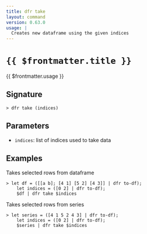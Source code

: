 ```yaml
---
title: dfr take
layout: command
version: 0.63.0
usage: |
  Creates new dataframe using the given indices
---
```


# `{{ $frontmatter.title }}`

<div style='white-space: pre-wrap;'>{{ $frontmatter.usage }}</div>

## Signature

```> dfr take (indices)```

## Parameters

 -  `indices`: list of indices used to take data

## Examples

Takes selected rows from dataframe
```shell
> let df = ([[a b]; [4 1] [5 2] [4 3]] | dfr to-df);
    let indices = ([0 2] | dfr to-df);
    $df | dfr take $indices
```

Takes selected rows from series
```shell
> let series = ([4 1 5 2 4 3] | dfr to-df);
    let indices = ([0 2] | dfr to-df);
    $series | dfr take $indices
```
